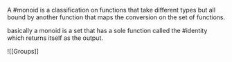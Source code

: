
A #monoid is a classification on functions that take different types but all bound by another function that maps the conversion on the set of functions.

basically a monoid is a set that has a sole function called the #identity which returns itself as the output.



![[Groups]]
